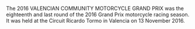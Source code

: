 The 2016 VALENCIAN COMMUNITY MOTORCYCLE GRAND PRIX was the eighteenth and last round of the 2016 Grand Prix motorcycle racing season. It was held at the Circuit Ricardo Tormo in Valencia on 13 November 2016.
